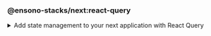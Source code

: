 <!-- markdownlint-disable MD041 -->
### @ensono-stacks/next:react-query

<details>
<summary>Add state management to your next application with React Query</summary>

The React Query generator updates your existing next application by wrapping the app with [React Query](https://tanstack.com/query/latest/). In addition, the application's linting rules will be updated with the addition of the [ESLint Plugin Query](https://tanstack.com/query/v4/docs/react/eslint/eslint-plugin-query) to enforce best practices when using react-query.


## Prerequisites

An existing [Next](https://nextjs.org/) Pages Router application

## Usage

```bash
nx g @ensono-stacks/next:react-query
```

### Command line arguments

The following command line arguments are available:

| Option    | Description           | Type      | Accepted Values   |Default            |
| ---       | -------------------   | ---       | ---               | ---               |
| --project | The name of the project  | nameOfApplication   |  string       | N/A              |
| --provider | The provider to be installed  | string    | none/azureAd                   |none     |

### Generator Output

* updates nx.json
* updates apps/demo-01/pages/_app.tsx
* updates apps/demo-01/.eslintrc.json
* updates package.json

```json title="/package.json"
"dependencies": {
    ...otherDependencies
    "react-query": "4.32.0",
},
```

```json title=".eslintrc"
"plugins": [
    ...otherPlugins
    "@tanstack/eslint-plugin-query",
],
```

- Append the `_app.tsx` file with the creation of the React Query's query client
- Append the `_app.tsx` file with React Query's query client provider 

```typescript title="/apps/appName/_app.tsx"
import { AppProps } from 'next/app';
import Head from 'next/head';
import './styles.css';
import { QueryClient, QueryClientProvider } from "@tanstack/react-query";

// highlight-next-line
const queryClient = new QueryClient()

function CustomApp({
  Component,
  pageProps: { session, ...pageProps },
}: AppProps) {
  return (
    // highlight-next-line
    <QueryClientProvider client={queryClient}>
      <Head>
        <title>Welcome to testing!</title>
      </Head>
      <main className="app">
        <Component {...pageProps} />
      </main>
    // highlight-next-line
    </QueryClientProvider>
  );
}
export default CustomApp;
```

_The above is needed in order to use React Query_

For further information please see the [docs](https://tanstack.com/query/v4/docs/react/overview)
</details>
